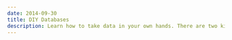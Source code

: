 ```yaml
---
date: 2014-09-30
title: DIY Databases
description: Learn how to take data in your own hands. There are two kinds of databases: the kind someone else has made, and the kind you have to make yourself.
---
```



